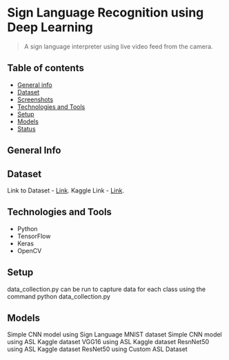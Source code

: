 # Sign Language Recognition using Deep Learning
> A sign language interpreter using live video feed from the camera.

## Table of contents
* [General info](#general-info)
* [Dataset](#dataset)
* [Screenshots](#screenshots)
* [Technologies and Tools](#technologies-and-tools)
* [Setup](#setup)
* [Models](#features)
* [Status](#status)

## General Info

## Dataset
Link to Dataset - [Link](https://drive.google.com/drive/u/0/folders/1xN_20z27PJDt9bASUOHGIELpJjTtZyMl). 
Kaggle Link - [Link](https://www.kaggle.com/datasets/joannracheljacob/american-sign-language-dataset).

## Technologies and Tools
* Python 
* TensorFlow
* Keras
* OpenCV

## Setup

data_collection.py can be run to capture data for each class using the command python data_collection.py 


## Models

Simple CNN model using Sign Language MNIST dataset
Simple CNN model using ASL Kaggle dataset
VGG16 using ASL Kaggle dataset
ResnNet50 using ASL Kaggle dataset
ResNet50 using Custom ASL Dataset
